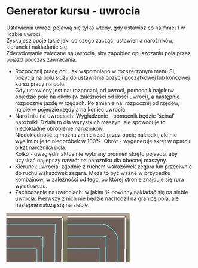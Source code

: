 # Generator kursu - uwrocia
  
Ustawienia uwroci pojawią się tylko wtedy, gdy ustawisz co najmniej 1 w liczbie uwroci.  
Zyskujesz opcje takie jak: od czego zacząć, ustawienia narożników, kierunek i nakładanie się.  
Zdecydowanie zalecane są uwrocia, aby zapobiec opuszczaniu pola przez pojazd podczas zawracania.  


- Rozpocznij pracę od: Jak wspomniano w rozszerzonym menu SI, pozycja na polu służy do ustawiania pozycji początkowej lub końcowej kursu pracy na polu.  
Gdy ustawiony jest na: rozpocznij od uwroci, pomocnik najpierw objedzie pole na około (w zależności od ilości uwroci), a następnie rozpocznie jazdę w rzędach. Po zmianie na: rozpocznij od rzędów, najpierw pojedzie rzędy a na koniec uwrocia.  
- Narożniki na uwrociach: Wygładzenie - pomocnik będzie 'ścinał' narożniki. Działa to dla wszystkich maszyn, ale spowoduje to niedokładne obrobienie narożników.  
Niedokładność tą można zmniejszać przez opcję nakładki, ale nie wyeliminuje to niedoróbek w 100%. Obrót - wygeneruje skręt w oparciu o kąt narożnika pola.  
Kółko - uwzględni aktualnie wybrany promień skrętu pojazdu, aby uzyskać najlepszy nawrót na narożniku dla obecnej maszyny.  
- Kierunek uwrocia: zgodnie z ruchem wskazówek zegara lub przeciwnie do ruchu wskazówek zegara. Może to być ważne w przypadku kombajnów, w zależności od tego, po której stronie znajduje się rura wyładowcza.  
- Zachodzenie na uwrociach: w jakim % powinny nakładać się na siebie uwrocia. Pierwszy z nich nie będzie nachodził na granicę pola, ale następne nałożą się na siebie.  


![Image](../assets/images/sharproundcorner_0_0_330_130.png)

